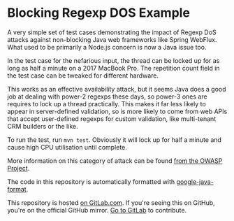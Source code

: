# Blocking Regexp DOS Example

A very simple set of test cases demonstrating the impact of Regexp DoS attacks
against non-blocking Java web frameworks like Spring WebFlux. What used to be
primarily a Node.js concern is now a Java issue too.

In the test case for the nefarious input, the thread can be locked up for as
long as half a minute on a 2017 MacBook Pro. The repetition count field in the
test case can be tweaked for different hardware.

This works as an effective availability attack, but it seems Java does a good
job at dealing with power-2 regexps these days, so power-3 ones are requires to
lock up a thread practically. This makes it far less likely to appear in
server-defined validation, so is more likely to come from web APIs that accept
user-defined regexps for custom validation, like multi-tenant CRM builders or
the like.

To run the test, run `mvn test`. Obviously it will lock up for half a minute and
cause high CPU utilisation until complete.

More information on this category of attack can be found [from the OWASP Project](
https://www.owasp.org/index.php/Regular_expression_Denial_of_Service_-_ReDoS).

The code in this repository is automatically formatted with
[google-java-format](https://github.com/google/google-java-format).

This repository is hosted [on
GitLab.com](https://gitlab.com/louis.jackman/blocking-regexp-dos-java-example).
If you're seeing this on GitHub, you're on the official GitHub mirror. [Go to
GitLab](https://gitlab.com/louis.jackman/blocking-regexp-dos-java-example) to
contribute.

